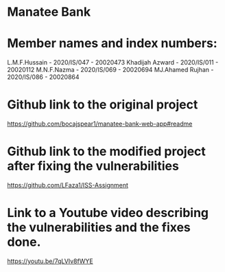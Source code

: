 # Manatee Bank

# Member names and index numbers:
  L.M.F.Hussain - 2020/IS/047 - 20020473
  Khadijah Azward - 2020/IS/011 - 20020112
  M.N.F.Nazma  - 2020/IS/069 - 20020694
  MJ.Ahamed Rujhan - 2020/IS/086 - 20020864

# Github link to the original project 
https://github.com/bocajspear1/manatee-bank-web-app#readme

# Github link to the modified project after fixing the vulnerabilities 
https://github.com/LFaza1/ISS-Assignment

# Link to a Youtube video describing the vulnerabilities and the fixes done.
https://youtu.be/7qLVIv8fWYE
